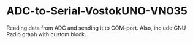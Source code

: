 # ADC-to-Serial-VostokUNO-VN035
Reading data from ADC and sending it to COM-port. Also, include GNU Radio graph with custom block.
